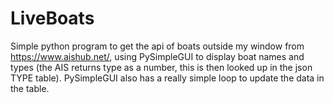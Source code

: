 # LiveBoats
Simple python program to get the api of boats outside my window from https://www.aishub.net/, using PySimpleGUI to display boat names and types (the AIS returns type as a number, this is then looked up in the json TYPE table). PySimpleGUI also has a really simple loop to update the data in the table.


